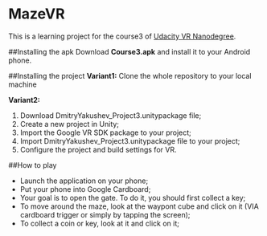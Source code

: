 # MazeVR
This is a learning project for the course3 of [Udacity VR Nanodegree](https://www.udacity.com/course/vr-developer-nanodegree--nd017).

##Installing the apk
Download **Course3.apk** and install it to your Android phone.

##Installing the project
**Variant1:** Clone the whole repository to your local machine

**Variant2:**

1. Download DmitryYakushev_Project3.unitypackage file;
2. Create a new project in Unity;
3. Import the Google VR SDK package to your project;
4. Import DmitryYakushev_Project3.unitypackage file to your project;
5. Configure the project and build settings for VR.

##How to play
* Launch the application on your phone;
* Put your phone into Google Cardboard;
* Your goal is to open the gate. To do it, you should first collect a key;
* To move around the maze, look at the waypont cube and click on it (VIA cardboard trigger or simply by tapping the screen);
* To collect a coin or key, look at it and click on it;
